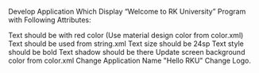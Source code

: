 Develop Application Which Display “Welcome to RK University” Program with Following Attributes:

Text should be with red color (Use material design color from color.xml)
Text should be used from string.xml
Text size should be 24sp
Text style should be bold
Text shadow should be there
Update screen background color from color.xml
Change Application Name "Hello RKU"
Change Logo.  
